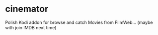 # cinemator
Polish Kodi addon for browse and catch Movies from FilmWeb... (maybe with join IMDB next time)  
